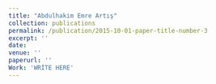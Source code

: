 ```yaml
---
title: "Abdulhakim Emre Artış"
collection: publications
permalink: /publication/2015-10-01-paper-title-number-3
excerpt: ''
date:
venue: ''
paperurl: ''
Work: 'WRİTE HERE'
---
```



